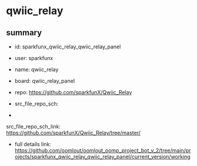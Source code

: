 # qwiic_relay
 
## summary 
* id: sparkfunx_qwiic_relay_qwiic_relay_panel
* user: sparkfunx
* name: qwiic_relay
* board: qwiic_relay_panel
* repo: https://github.com/sparkfunX/Qwiic_Relay



* src_file_repo_sch: 
*
 src_file_repo_sch_link: https://github.com/sparkfunX/Qwiic_Relay/tree/master/
* full details link: https://github.com/oomlout/oomlout_oomp_project_bot_v_2/tree/main/projects/sparkfunx_qwiic_relay_qwiic_relay_panel/current_version/working  







